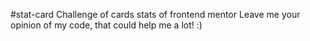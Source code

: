#stat-card
Challenge of cards stats of frontend mentor 
Leave me your opinion of my code, that could help me a lot! :)
